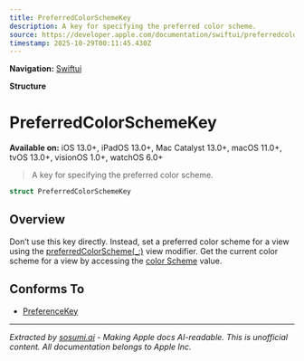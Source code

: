 ```yaml
---
title: PreferredColorSchemeKey
description: A key for specifying the preferred color scheme.
source: https://developer.apple.com/documentation/swiftui/preferredcolorschemekey
timestamp: 2025-10-29T00:11:45.430Z
---
```


**Navigation:** [Swiftui](/documentation/swiftui)

**Structure**

# PreferredColorSchemeKey

**Available on:** iOS 13.0+, iPadOS 13.0+, Mac Catalyst 13.0+, macOS 11.0+, tvOS 13.0+, visionOS 1.0+, watchOS 6.0+

> A key for specifying the preferred color scheme.

```swift
struct PreferredColorSchemeKey
```

## Overview

Don’t use this key directly. Instead, set a preferred color scheme for a view using the [preferredColorScheme(_:)](/documentation/swiftui/view/preferredcolorscheme(_:)) view modifier. Get the current color scheme for a view by accessing the [color Scheme](/documentation/swiftui/environmentvalues/colorscheme) value.

## Conforms To

- [PreferenceKey](/documentation/swiftui/preferencekey)

---

*Extracted by [sosumi.ai](https://sosumi.ai) - Making Apple docs AI-readable.*
*This is unofficial content. All documentation belongs to Apple Inc.*
